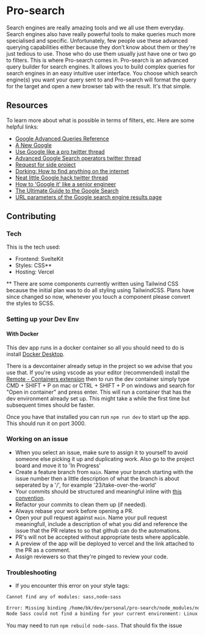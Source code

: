 # Pro-search

Search engines are really amazing tools and we all use them everyday. Search engines also have really powerful tools to make queries much more specialised and specific. Unfortunately, few people use these advanced querying capabilities either because they don't know about them or they're just tedious to use. Those who do use them usually just have one or two go to filters. This is where Pro-search comes in. Pro-search is an advanced query builder for search engines. It allows you to build complex queries for search engines in an easy intuitive user interface. You choose which search engine(s) you want your query sent to and Pro-search will format the query for the target and open a new browser tab with the result. It's that simple.

## Resources

To learn more about what is possible in terms of filters, etc. Here are some helpful links:

- [Google Advanced Queries Reference](http://www.googleguide.com/advanced_operators_reference.html)
- [A New Google](https://dcgross.com/a-new-google)
- [Use Google like a pro twitter thread](https://twitter.com/denicmarko/status/1385460520707313666?s=09)
- [Advanced Google Search operators twitter thread](https://twitter.com/hnshah/status/1335622960401457152?s=19)
- [Request for side project](https://twitter.com/swyx/status/1335627133956153344?s=19)
- [Dorking: How to find anything on the internet](https://www.alec.fyi/dorking-how-to-find-anything-on-the-internet.html)
- [Neat little Google hack twitter thread](https://twitter.com/stephsmithio/status/1388622741037666308?s=19)
- [How to 'Google it' like a senior engineer](https://youtu.be/cEBkvm0-rg0)
- [The Ultimate Guide to the Google Search](https://moz.com/blog/the-ultimate-guide-to-the-google-search-parameters)
- [URL parameters of the Google search engine results page](https://seoheronews.com/url-google)

## Contributing

### Tech

This is the tech used:

- Frontend: SvelteKit
- Styles: CSS\*\*
- Hosting: Vercel

\*\* There are some components currently written using Tailwind CSS because the initial plan was to do all styling using TailwindCSS. Plans have since changed so now, whenever you touch a component please convert the styles to SCSS.

### Setting up your Dev Env

#### With Docker

This dev app runs in a docker container so all you should need to do is install [Docker Desktop](https://www.docker.com/products/docker-desktop 'Download Docker Desktop').

There is a devcontainer already setup in the project so we advise that you use that. If you're using vscode as your editor (recommended) install the [Remote - Containers extension](https://marketplace.visualstudio.com/items?itemName=ms-vscode-remote.remote-containers) then to run the dev container simply type CMD + SHIFT + P on mac or CTRL + SHIFT + P on windows and search for "Open in container" and press enter. This will run a container that has the dev environment already set up. This might take a while the first time but subsequent times should be faster.

Once you have that installed you can run `npm run dev` to start up the app. This should run it on port 3000.

### Working on an issue

- When you select an issue, make sure to assign it to yourself to avoid someone else picking it up and duplicating work. Also go to the project board and move it to 'In Progress'
- Create a feature branch from `main`. Name your branch starting with the issue number then a little description of what the branch is about seperated by a '/', for example '23/take-over-the-world'
- Your commits should be structured and meaningful inline with [this convention](https://dev.to/bhekanik/supercharge-your-git-history-with-better-commit-messages-32fk).
- Refactor your commits to clean them up (if needed).
- Always rebase your work before opening a PR.
- Open your pull request against `main`. Name your pull request meaningfull, include a description of what you did and reference the issue that the PR relates to so that github can do the automations.
- PR's will not be accepted without appropriate tests where applicable.
- A preview of the app will be deployed to vercel and the link attached to the PR as a comment.
- Assign reviewers so that they're pinged to review your code.

### Troubleshooting

- If you encounter this error on your style tags:

```bash
Cannot find any of modules: sass,node-sass

Error: Missing binding /home/bk/dev/personal/pro-search/node_modules/node-sass/vendor/linux-x64-83/binding.node
Node Sass could not find a binding for your current environment: Linux 64-bit with Node.js 14.x
```

You may need to run `npm rebuild node-sass`. That should fix the issue
